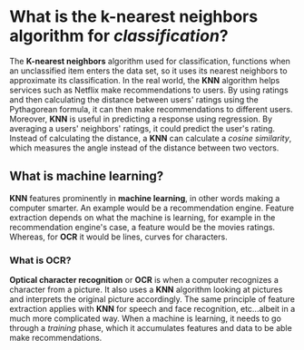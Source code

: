 # What is the **k-nearest neighbors** algorithm for _classification_?

The **K-nearest neighbors** algorithm used for classification, functions when an unclassified item enters the data set, so it uses its nearest neighbors to approximate its classification. In the real world, the **KNN** algorithm helps services such as Netflix make recommendations to users. By using ratings and then calculating the distance between users' ratings using the Pythagorean formula, it can then make recommendations to different users. Moreover, **KNN** is useful in predicting a response using regression. By averaging a users' neighbors' ratings, it could predict the user's rating. Instead of calculating the distance, a **KNN** can calculate a _cosine similarity_, which measures the angle instead of the distance between two vectors.

## What is **machine learning**?

**KNN** features prominently in **machine learning**, in other words making a computer smarter. An example would be a recommendation engine. Feature extraction depends on what the machine is learning, for example in the recommendation engine's case, a feature would be the movies ratings. Whereas, for **OCR** it would be lines, curves for characters.

### What is **OCR**?

**Optical character recognition** or **OCR** is when a computer recognizes a character from a picture. It also uses a **KNN** algorithm looking at pictures and interprets the original picture accordingly. The same principle of feature extraction applies with **KNN** for speech and face recognition, etc...albeit in a much more complicated way. When a machine is learning, it needs to go through a _training_ phase, which it accumulates features and data to be able make recommendations.
